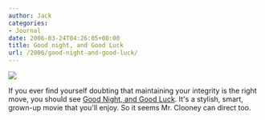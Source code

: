```yaml
---
author: Jack
categories:
- Journal
date: 2006-03-24T04:26:05+00:00
title: Good night, and Good Luck
url: /2006/good-night-and-good-luck/
---
```


![][1] 

If you ever find yourself doubting that maintaining your integrity is the right move, you should see [Good Night, and Good Luck][2]. It's a stylish, smart, grown-up movie that you'll enjoy. So it seems Mr. Clooney can direct too. 


 [1]: /files/goodluck.jpg
 [2]: http://www.rottentomatoes.com/m/good_night_and_good_luck/